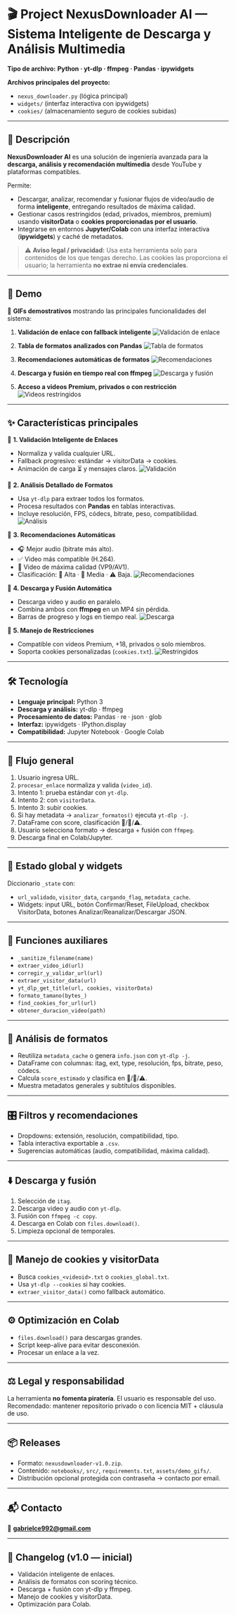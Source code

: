 
# 🎬 Project NexusDownloader AI — Sistema Inteligente de Descarga y Análisis Multimedia

**Tipo de archivo:** **Python · yt-dlp · ffmpeg · Pandas · ipywidgets**

**Archivos principales del proyecto:**

* `nexus_downloader.py` (lógica principal)
* `widgets/` (interfaz interactiva con ipywidgets)
* `cookies/` (almacenamiento seguro de cookies subidas)

---

## 📑 Descripción

**NexusDownloader AI** es una solución de ingeniería avanzada para la **descarga, análisis y recomendación multimedia** desde YouTube y plataformas compatibles.

Permite:

* Descargar, analizar, recomendar y fusionar flujos de video/audio de forma **inteligente**, entregando resultados de máxima calidad.
* Gestionar casos restringidos (edad, privados, miembros, premium) usando **visitorData** o **cookies proporcionadas por el usuario**.
* Integrarse en entornos **Jupyter/Colab** con una interfaz interactiva (**ipywidgets**) y caché de metadatos.

> ⚠️ **Aviso legal / privacidad:** Usa esta herramienta solo para contenidos de los que tengas derecho. Las cookies las proporciona el usuario; la herramienta **no extrae ni envía credenciales**.

---

## 🎥 Demo

🔗 **GIFs demostrativos** mostrando las principales funcionalidades del sistema:

1. **Validación de enlace con fallback inteligente**
   ![Validación de enlace](assets/demo_validacion.gif)

2. **Tabla de formatos analizados con Pandas**
   ![Tabla de formatos](assets/demo_tabla_formatos.gif)

3. **Recomendaciones automáticas de formatos**
   ![Recomendaciones](assets/demo_recomendaciones.gif)

4. **Descarga y fusión en tiempo real con ffmpeg**
   ![Descarga y fusión](assets/demo_descarga_fusion.gif)

5. **Acceso a videos Premium, privados o con restricción**
   ![Videos restringidos](assets/demo_restringidos.gif)

---
## ✨ Características principales

🔹 **1. Validación Inteligente de Enlaces**

* Normaliza y valida cualquier URL.
* Fallback progresivo: estándar → visitorData → cookies.
* Animación de carga ⏳ y mensajes claros.
  ![Validación](assets/c_validacion.gif)

🔹 **2. Análisis Detallado de Formatos**

* Usa `yt-dlp` para extraer todos los formatos.
* Procesa resultados con **Pandas** en tablas interactivas.
* Incluye resolución, FPS, códecs, bitrate, peso, compatibilidad.
  ![Análisis](assets/c_analisis.gif)

🔹 **3. Recomendaciones Automáticas**

* 🎧 Mejor audio (bitrate más alto).
* ✅ Video más compatible (H.264).
* 🚀 Video de máxima calidad (VP9/AV1).
* Clasificación: 🥇 Alta · 🥈 Media · ⚠️ Baja.
  ![Recomendaciones](assets/c_recomendaciones.gif)

🔹 **4. Descarga y Fusión Automática**

* Descarga video y audio en paralelo.
* Combina ambos con **ffmpeg** en un MP4 sin pérdida.
* Barras de progreso y logs en tiempo real.
  ![Descarga](assets/c_descarga.gif)

🔹 **5. Manejo de Restricciones**

* Compatible con videos Premium, +18, privados o solo miembros.
* Soporta cookies personalizadas (`cookies.txt`).
  ![Restringidos](assets/c_restringidos.gif)

---

## 🛠️ Tecnología

* **Lenguaje principal:** Python 3
* **Descarga y análisis:** yt-dlp · ffmpeg
* **Procesamiento de datos:** Pandas · re · json · glob
* **Interfaz:** ipywidgets · IPython.display
* **Compatibilidad:** Jupyter Notebook · Google Colab

---

## 🧭 Flujo general

1. Usuario ingresa URL.
2. `procesar_enlace` normaliza y valida (`video_id`).
3. Intento 1: prueba estándar con `yt-dlp`.
4. Intento 2: con `visitorData`.
5. Intento 3: subir cookies.
6. Si hay metadata → `analizar_formatos()` ejecuta `yt-dlp -j`.
7. DataFrame con score, clasificación 🥇/🥈/⚠️.
8. Usuario selecciona formato → descarga + fusión con `ffmpeg`.
9. Descarga final en Colab/Jupyter.

---

## 🧠 Estado global y widgets

Diccionario `_state` con:

* `url_validado`, `visitor_data`, `cargando_flag`, `metadata_cache`.
* Widgets: input URL, botón Confirmar/Reset, FileUpload, checkbox VisitorData, botones Analizar/Reanalizar/Descargar JSON.

---

## 🔧 Funciones auxiliares

* `_sanitize_filename(name)`
* `extraer_video_id(url)`
* `corregir_y_validar_url(url)`
* `extraer_visitor_data(url)`
* `yt_dlp_get_title(url, cookies, visitorData)`
* `formato_tamano(bytes_)`
* `find_cookies_for_url(url)`
* `obtener_duracion_video(path)`

---

## 🧾 Análisis de formatos

* Reutiliza `metadata_cache` o genera `info.json` con `yt-dlp -j`.
* DataFrame con columnas: itag, ext, type, resolución, fps, bitrate, peso, códecs.
* Calcula `score_estimado` y clasifica en 🥇/🥈/⚠️.
* Muestra metadatos generales y subtítulos disponibles.

---

## 🎛️ Filtros y recomendaciones

* Dropdowns: extensión, resolución, compatibilidad, tipo.
* Tabla interactiva exportable a `.csv`.
* Sugerencias automáticas (audio, compatibilidad, máxima calidad).

---

## ⬇️ Descarga y fusión

1. Selección de `itag`.
2. Descarga video y audio con `yt-dlp`.
3. Fusión con `ffmpeg -c copy`.
4. Descarga en Colab con `files.download()`.
5. Limpieza opcional de temporales.

---

## 🔐 Manejo de cookies y visitorData

* Busca `cookies_<videoid>.txt` o `cookies_global.txt`.
* Usa `yt-dlp --cookies` si hay cookies.
* `extraer_visitor_data()` como fallback automático.

---

## ⚙️ Optimización en Colab

* `files.download()` para descargas grandes.
* Script keep-alive para evitar desconexión.
* Procesar un enlace a la vez.

---

## ⚖️ Legal y responsabilidad

La herramienta **no fomenta piratería**. El usuario es responsable del uso.
Recomendado: mantener repositorio privado o con licencia MIT + cláusula de uso.

---

## 📦 Releases

* Formato: `nexusdownloader-v1.0.zip`.
* Contenido: `notebooks/`, `src/`, `requirements.txt`, `assets/demo_gifs/`.
* Distribución opcional protegida con contraseña → contacto por email.

---

## 📬 Contacto

📧 **[gabrielce992@gmail.com](mailto:gabrielce992@gmail.com)**

---

## 📝 Changelog (v1.0 — inicial)

* Validación inteligente de enlaces.
* Análisis de formatos con scoring técnico.
* Descarga + fusión con yt-dlp y ffmpeg.
* Manejo de cookies y visitorData.
* Optimización para Colab.

